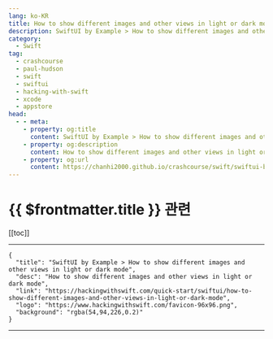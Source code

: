 ```yaml
---
lang: ko-KR
title: How to show different images and other views in light or dark mode
description: SwiftUI by Example > How to show different images and other views in light or dark mode
category:
  - Swift
tag: 
  - crashcourse
  - paul-hudson
  - swift
  - swiftui
  - hacking-with-swift
  - xcode
  - appstore
head:
  - - meta:
    - property: og:title
      content: SwiftUI by Example > How to show different images and other views in light or dark mode
    - property: og:description
      content: How to show different images and other views in light or dark mode
    - property: og:url
      content: https://chanhi2000.github.io/crashcourse/swift/swiftui-by-example/09-advanced-state/how-to-show-different-images-and-other-views-in-light-or-dark-mode.html
---
```


# {{ $frontmatter.title }} 관련

[[toc]]

---

```component VPCard
{
  "title": "SwiftUI by Example > How to show different images and other views in light or dark mode",
  "desc": "How to show different images and other views in light or dark mode",
  "link": "https://hackingwithswift.com/quick-start/swiftui/how-to-show-different-images-and-other-views-in-light-or-dark-mode",
  "logo": "https://www.hackingwithswift.com/favicon-96x96.png",
  "background": "rgba(54,94,226,0.2)"
}
```

---

<TagLinks />
